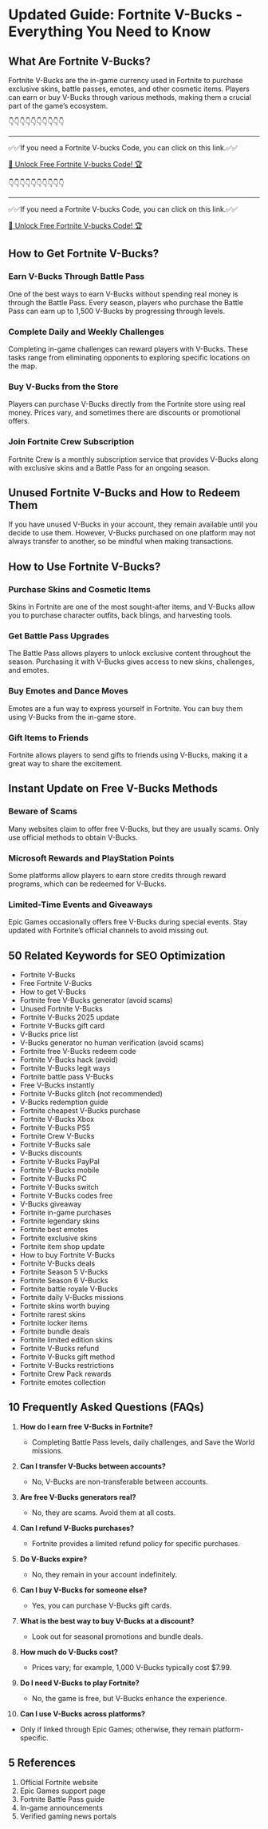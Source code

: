 # **Updated Guide: Fortnite V-Bucks - Everything You Need to Know**

## **What Are Fortnite V-Bucks?**
Fortnite V-Bucks are the in-game currency used in Fortnite to purchase exclusive skins, battle passes, emotes, and other cosmetic items. Players can earn or buy V-Bucks through various methods, making them a crucial part of the game’s ecosystem.


👇👇👇👇👇👇👇👇👇👇

---

✅✅If you need a  Fortnite V-bucks Code, you can click on this link.✅✅

[🚀 Unlock Free Fortnite V-bucks Code! 🏆 ](https://therewardgate.com/free-fortnite-code/)

👇👇👇👇👇👇👇👇👇👇

---

✅✅If you need a  Fortnite V-bucks Code, you can click on this link.✅✅

[🚀 Unlock Free Fortnite V-bucks Code! 🏆 ](https://therewardgate.com/free-fortnite-code/)


## **How to Get Fortnite V-Bucks?**
### **Earn V-Bucks Through Battle Pass**
One of the best ways to earn V-Bucks without spending real money is through the Battle Pass. Every season, players who purchase the Battle Pass can earn up to 1,500 V-Bucks by progressing through levels.

### **Complete Daily and Weekly Challenges**
Completing in-game challenges can reward players with V-Bucks. These tasks range from eliminating opponents to exploring specific locations on the map.

### **Buy V-Bucks from the Store**
Players can purchase V-Bucks directly from the Fortnite store using real money. Prices vary, and sometimes there are discounts or promotional offers.

### **Join Fortnite Crew Subscription**
Fortnite Crew is a monthly subscription service that provides V-Bucks along with exclusive skins and a Battle Pass for an ongoing season.

## **Unused Fortnite V-Bucks and How to Redeem Them**
If you have unused V-Bucks in your account, they remain available until you decide to use them. However, V-Bucks purchased on one platform may not always transfer to another, so be mindful when making transactions.

## **How to Use Fortnite V-Bucks?**
### **Purchase Skins and Cosmetic Items**
Skins in Fortnite are one of the most sought-after items, and V-Bucks allow you to purchase character outfits, back blings, and harvesting tools.

### **Get Battle Pass Upgrades**
The Battle Pass allows players to unlock exclusive content throughout the season. Purchasing it with V-Bucks gives access to new skins, challenges, and emotes.

### **Buy Emotes and Dance Moves**
Emotes are a fun way to express yourself in Fortnite. You can buy them using V-Bucks from the in-game store.

### **Gift Items to Friends**
Fortnite allows players to send gifts to friends using V-Bucks, making it a great way to share the excitement.

## **Instant Update on Free V-Bucks Methods**
### **Beware of Scams**
Many websites claim to offer free V-Bucks, but they are usually scams. Only use official methods to obtain V-Bucks.

### **Microsoft Rewards and PlayStation Points**
Some platforms allow players to earn store credits through reward programs, which can be redeemed for V-Bucks.

### **Limited-Time Events and Giveaways**
Epic Games occasionally offers free V-Bucks during special events. Stay updated with Fortnite’s official channels to avoid missing out.

## **50 Related Keywords for SEO Optimization**
- Fortnite V-Bucks
- Free Fortnite V-Bucks
- How to get V-Bucks
- Fortnite free V-Bucks generator (avoid scams)
- Unused Fortnite V-Bucks
- Fortnite V-Bucks 2025 update
- Fortnite V-Bucks gift card
- V-Bucks price list
- V-Bucks generator no human verification (avoid scams)
- Fortnite free V-Bucks redeem code
- Fortnite V-Bucks hack (avoid)
- Fortnite V-Bucks legit ways
- Fortnite battle pass V-Bucks
- Free V-Bucks instantly
- Fortnite V-Bucks glitch (not recommended)
- V-Bucks redemption guide
- Fortnite cheapest V-Bucks purchase
- Fortnite V-Bucks Xbox
- Fortnite V-Bucks PS5
- Fortnite Crew V-Bucks
- Fortnite V-Bucks sale
- V-Bucks discounts
- Fortnite V-Bucks PayPal
- Fortnite V-Bucks mobile
- Fortnite V-Bucks PC
- Fortnite V-Bucks switch
- Fortnite V-Bucks codes free
- V-Bucks giveaway
- Fortnite in-game purchases
- Fortnite legendary skins
- Fortnite best emotes
- Fortnite exclusive skins
- Fortnite item shop update
- How to buy Fortnite V-Bucks
- Fortnite V-Bucks deals
- Fortnite Season 5 V-Bucks
- Fortnite Season 6 V-Bucks
- Fortnite battle royale V-Bucks
- Fortnite daily V-Bucks missions
- Fortnite skins worth buying
- Fortnite rarest skins
- Fortnite locker items
- Fortnite bundle deals
- Fortnite limited edition skins
- Fortnite V-Bucks refund
- Fortnite V-Bucks gift method
- Fortnite V-Bucks restrictions
- Fortnite Crew Pack rewards
- Fortnite emotes collection

## **10 Frequently Asked Questions (FAQs)**
1. **How do I earn free V-Bucks in Fortnite?**
   - Completing Battle Pass levels, daily challenges, and Save the World missions.

2. **Can I transfer V-Bucks between accounts?**
   - No, V-Bucks are non-transferable between accounts.

3. **Are free V-Bucks generators real?**
   - No, they are scams. Avoid them at all costs.

4. **Can I refund V-Bucks purchases?**
   - Fortnite provides a limited refund policy for specific purchases.

5. **Do V-Bucks expire?**
   - No, they remain in your account indefinitely.

6. **Can I buy V-Bucks for someone else?**
   - Yes, you can purchase V-Bucks gift cards.

7. **What is the best way to buy V-Bucks at a discount?**
   - Look out for seasonal promotions and bundle deals.

8. **How much do V-Bucks cost?**
   - Prices vary; for example, 1,000 V-Bucks typically cost $7.99.

9. **Do I need V-Bucks to play Fortnite?**
   - No, the game is free, but V-Bucks enhance the experience.

10. **Can I use V-Bucks across platforms?**
   - Only if linked through Epic Games; otherwise, they remain platform-specific.

## **5 References**
1. Official Fortnite website
2. Epic Games support page
3. Fortnite Battle Pass guide
4. In-game announcements
5. Verified gaming news portals


